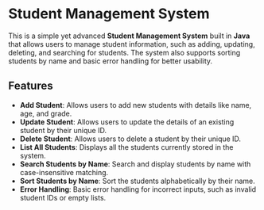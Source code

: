 # Student Management System

This is a simple yet advanced **Student Management System** built in **Java** that allows users to manage student information, such as adding, updating, deleting, and searching for students. The system also supports sorting students by name and basic error handling for better usability.

## Features

- **Add Student**: Allows users to add new students with details like name, age, and grade.
- **Update Student**: Allows users to update the details of an existing student by their unique ID.
- **Delete Student**: Allows users to delete a student by their unique ID.
- **List All Students**: Displays all the students currently stored in the system.
- **Search Students by Name**: Search and display students by name with case-insensitive matching.
- **Sort Students by Name**: Sort the students alphabetically by their name.
- **Error Handling**: Basic error handling for incorrect inputs, such as invalid student IDs or empty lists.

